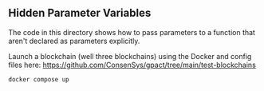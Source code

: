 Hidden Parameter Variables
---------
The code in this directory shows how to pass parameters 
to a function that aren't declared as parameters explicitly.

Launch a blockchain (well three blockchains) using the Docker and 
config files here:
https://github.com/ConsenSys/gpact/tree/main/test-blockchains

```
docker compose up
```
